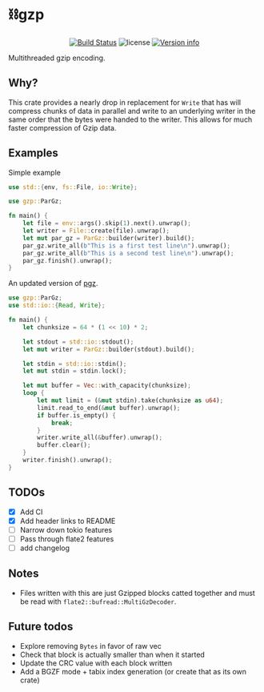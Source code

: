 # ⛓️gzp

<p align="center">
  <a href="https://github.com/sstadick/gzp/actions?query=workflow%3Aci"><img src="https://github.com/sstadick/gzp/workflows/ci/badge.svg" alt="Build Status"></a>
  <img src="https://img.shields.io/crates/l/gzp.svg" alt="license">
  <a href="https://crates.io/crates/gzp"><img src="https://img.shields.io/crates/v/gzp.svg?colorB=319e8c" alt="Version info"></a><br>
</p>

Multithreaded gzip encoding.

## Why?

This crate provides a nearly drop in replacement for `Write` that has will compress chunks of data in parallel and write
to an underlying writer in the same order that the bytes were handed to the writer. This allows for much faster
compression of Gzip data.

## Examples

Simple example

```rust
use std::{env, fs::File, io::Write};

use gzp::ParGz;

fn main() {
    let file = env::args().skip(1).next().unwrap();
    let writer = File::create(file).unwrap();
    let mut par_gz = ParGz::builder(writer).build();
    par_gz.write_all(b"This is a first test line\n").unwrap();
    par_gz.write_all(b"This is a second test line\n").unwrap();
    par_gz.finish().unwrap();
}
```

An updated version of [pgz](https://github.com/vorner/pgz).

```rust
use gzp::ParGz;
use std::io::{Read, Write};

fn main() {
    let chunksize = 64 * (1 << 10) * 2;

    let stdout = std::io::stdout();
    let mut writer = ParGz::builder(stdout).build();

    let stdin = std::io::stdin();
    let mut stdin = stdin.lock();

    let mut buffer = Vec::with_capacity(chunksize);
    loop {
        let mut limit = (&mut stdin).take(chunksize as u64);
        limit.read_to_end(&mut buffer).unwrap();
        if buffer.is_empty() {
            break;
        }
        writer.write_all(&buffer).unwrap();
        buffer.clear();
    }
    writer.finish().unwrap();
}
```

## TODOs

- [X] Add CI
- [X] Add header links to README
- [ ] Narrow down tokio features
- [ ] Pass through flate2 features
- [ ] add changelog

## Notes

- Files written with this are just Gzipped blocks catted together and must be read
  with `flate2::bufread::MultiGzDecoder`.

## Future todos

- Explore removing `Bytes` in favor of raw vec
- Check that block is actually smaller than when it started
- Update the CRC value with each block written
- Add a BGZF mode + tabix index generation (or create that as its own crate)
